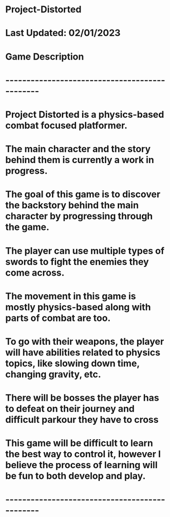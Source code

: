 # Project-Distorted
# Last Updated: 02/01/2023
# Game Description
# ----------------------------------------------
# Project Distorted is a physics-based combat focused platformer.
# The main character and the story behind them is currently a work in progress.
# The goal of this game is to discover the backstory behind the main character by progressing through the game.
# The player can use multiple types of swords to fight the enemies they come across.
# The movement in this game is mostly physics-based along with parts of combat are too.
# To go with their weapons, the player will have abilities related to physics topics, like slowing down time, changing gravity, etc.
# There will be bosses the player has to defeat on their journey and difficult parkour they have to cross
# This game will be difficult to learn the best way to control it, however I believe the process of learning will be fun to both develop and play.
# ----------------------------------------------